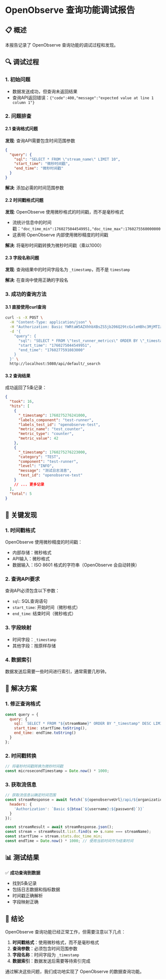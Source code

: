 # OpenObserve 查询功能调试报告

## 📋 概述

本报告记录了 OpenObserve 查询功能的调试过程和发现。

## 🔍 调试过程

### 1. 初始问题

- 数据发送成功，但查询未返回结果
- 查询API返回错误：`{"code":400,"message":"expected value at line 1 column 1"}`

### 2. 问题排查

#### 2.1 查询格式问题

**发现**: 查询API需要包含时间范围参数
```json
{
  "query": {
    "sql": "SELECT * FROM \"stream_name\" LIMIT 10",
    "start_time": "微秒时间戳",
    "end_time": "微秒时间戳"
  }
}
```

**解决**: 添加必需的时间范围参数

#### 2.2 时间戳格式问题

**发现**: OpenObserve 使用微秒格式的时间戳，而不是毫秒格式
- 流统计信息中的时间戳：`"doc_time_min":1760275044549951,"doc_time_max":1760275560000000`
- 这表明 OpenObserve 内部使用微秒精度的时间戳

**解决**: 将毫秒时间戳转换为微秒时间戳（乘以1000）

#### 2.3 字段名称问题

**发现**: 查询结果中的时间字段名为 `_timestamp`，而不是 `timestamp`

**解决**: 在查询中使用正确的字段名

### 3. 成功的查询方法

#### 3.1 直接使用curl查询

```bash
curl -s -X POST \
  -H "Content-Type: application/json" \
  -H "Authorization: Basic YWRtaW5AZXhhbXBsZS5jb206Q29tcGxleHBhc3MjMTIz" \
  -d '{
    "query": {
      "sql": "SELECT * FROM \"test_runner_metrics\" ORDER BY \"_timestamp\" DESC LIMIT 10",
      "start_time": "1760275044549951",
      "end_time": "1760277591083000"
    }
  }' \
  http://localhost:5080/api/default/_search
```

#### 3.2 查询结果

成功返回了5条记录：
```json
{
  "took": 16,
  "hits": [
    {
      "_timestamp": 1760275276241000,
      "labels_component": "test-runner",
      "labels_test_id": "openobserve-test",
      "metric_name": "test_counter",
      "metric_type": "counter",
      "metric_value": 42
    },
    {
      "_timestamp": 1760275276223000,
      "category": "TEST",
      "component": "test-runner",
      "level": "INFO",
      "message": "测试日志消息",
      "test_id": "openobserve-test"
    }
    // ... 更多记录
  ],
  "total": 5
}
```

## 🎯 关键发现

### 1. 时间戳格式

OpenObserve 使用微秒精度的时间戳：
- 内部存储：微秒格式
- API输入：微秒格式
- 数据输入：ISO 8601 格式的字符串（OpenObserve 会自动转换）

### 2. 查询API要求

查询API必须包含以下参数：
- `sql`: SQL查询语句
- `start_time`: 开始时间（微秒格式）
- `end_time`: 结束时间（微秒格式）

### 3. 字段映射

- 时间字段：`_timestamp`
- 其他字段：按原样存储

### 4. 数据索引

数据发送后需要一些时间进行索引，通常需要几秒钟。

## 🔧 解决方案

### 1. 修正查询格式

```javascript
const query = {
  query: {
    sql: `SELECT * FROM "${streamName}" ORDER BY "_timestamp" DESC LIMIT 10`,
    start_time: startTime.toString(),
    end_time: endTime.toString()
  }
};
```

### 2. 时间戳转换

```javascript
// 将毫秒时间戳转换为微秒时间戳
const microsecondTimestamp = Date.now() * 1000;
```

### 3. 获取流信息

```javascript
// 获取流信息以确定时间范围
const streamResponse = await fetch(`${openobserveUrl}/api/${organization}/streams`, {
  headers: {
    'Authorization': `Basic ${btoa(`${username}:${password}`)}`
  }
});

const streamResult = await streamResponse.json();
const stream = streamResult.list.find(s => s.name === streamName);
const startTime = stream.stats.doc_time_min;
const endTime = Date.now() * 1000; // 使用当前时间作为结束时间
```

## 📊 测试结果

✅ **成功查询到数据**
- 找到5条记录
- 包括日志数据和指标数据
- 时间戳正确解析
- 字段映射正确

## 📝 结论

OpenObserve 查询功能已经正常工作，但需要注意以下几点：

1. **时间戳格式**：使用微秒格式，而不是毫秒格式
2. **查询参数**：必须包含时间范围参数
3. **字段名称**：时间字段为 `_timestamp`
4. **数据索引**：数据发送后需要等待索引完成

通过解决这些问题，我们成功地实现了 OpenObserve 的数据查询功能。